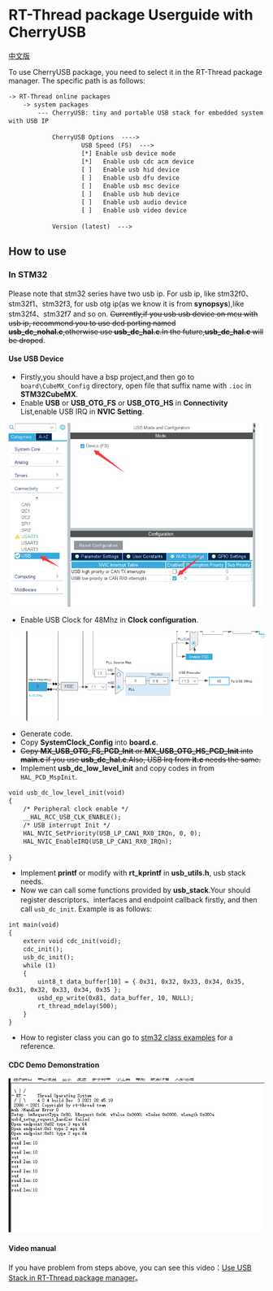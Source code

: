 # RT-Thread package Userguide with CherryUSB

[中文版](rt-thread_zh.md)

To use CherryUSB package, you need to select it in the RT-Thread package manager. The specific path is as follows:

```
-> RT-Thread online packages
    -> system packages
        --- CherryUSB: tiny and portable USB stack for embedded system with USB IP

            CherryUSB Options  ---->
                    USB Speed (FS)  --->
                    [*] Enable usb device mode
                    [*]   Enable usb cdc acm device
                    [ ]   Enable usb hid device
                    [ ]   Enable usb dfu device
                    [ ]   Enable usb msc device
                    [ ]   Enable usb hub device
                    [ ]   Enable usb audio device
                    [ ]   Enable usb video device

            Version (latest)  --->
```

## How to use

### In STM32

Please note that stm32 series have two usb ip. For usb ip, like stm32f0、stm32f1、stm32f3, for usb otg ip(as we know it is from **synopsys**),like stm32f4、stm32f7 and so on.
~~Currently,if you usb usb device on mcu with usb ip, recommend you to use dcd porting named **usb_dc_nohal.c**,otherwise use **usb_dc_hal.c**.In the future,**usb_dc_hal.c** will be droped~~.

#### Use USB Device

- Firstly,you should have a bsp project,and then go to `board\CubeMX_Config` directory, open file that suffix name with `.ioc` in **STM32CubeMX**.
- Enable **USB** or **USB_OTG_FS** or **USB_OTG_HS** in **Connectivity** List,enable USB IRQ in **NVIC Setting**.

![STM32CubeMX USB setting](img/stm32cubemx.png)

- Enable USB Clock for 48Mhz in **Clock configuration**.

![STM32CubeMX USB clock](img/stm32cubemx_clk.png)

- Generate code.
- Copy **SystemClock_Config** into **board.c**.
- ~~Copy **MX_USB_OTG_FS_PCD_Init** or **MX_USB_OTG_HS_PCD_Init** into **main.c** if you use **usb_dc_hal.c**.Also, USB Irq from **it.c** needs the same.~~
- Implement **usb_dc_low_level_init** and copy codes in from ``HAL_PCD_MspInit``.

```
void usb_dc_low_level_init(void)
{
    /* Peripheral clock enable */
    __HAL_RCC_USB_CLK_ENABLE();
    /* USB interrupt Init */
    HAL_NVIC_SetPriority(USB_LP_CAN1_RX0_IRQn, 0, 0);
    HAL_NVIC_EnableIRQ(USB_LP_CAN1_RX0_IRQn);

}
```

- Implement **printf** or modify with **rt_kprintf** in **usb_utils.h**, usb stack needs.
- Now we can call some functions provided by **usb_stack**.Your should register descriptors、interfaces and endpoint callback firstly, and then call `usb_dc_init`. Example is as follows:

```
int main(void)
{
    extern void cdc_init(void);
    cdc_init();
    usb_dc_init();
    while (1)
    {
        uint8_t data_buffer[10] = { 0x31, 0x32, 0x33, 0x34, 0x35, 0x31, 0x32, 0x33, 0x34, 0x35 };
        usbd_ep_write(0x81, data_buffer, 10, NULL);
        rt_thread_mdelay(500);
    }
}
```

- How to register class you can go to [stm32 class examples](https://github.com/sakumisu/usb_stack/tree/master/demo/stm32/stm32f103c8t6/example) for a reference.

#### CDC Demo Demonstration

![CDC Demo](img/rtt_cdc_demo.png)

#### Video manual

If you have problem from steps above, you can see this video：[Use USB Stack in RT-Thread package manager](https://www.bilibili.com/video/BV1Ef4y1t73d?p=26)。